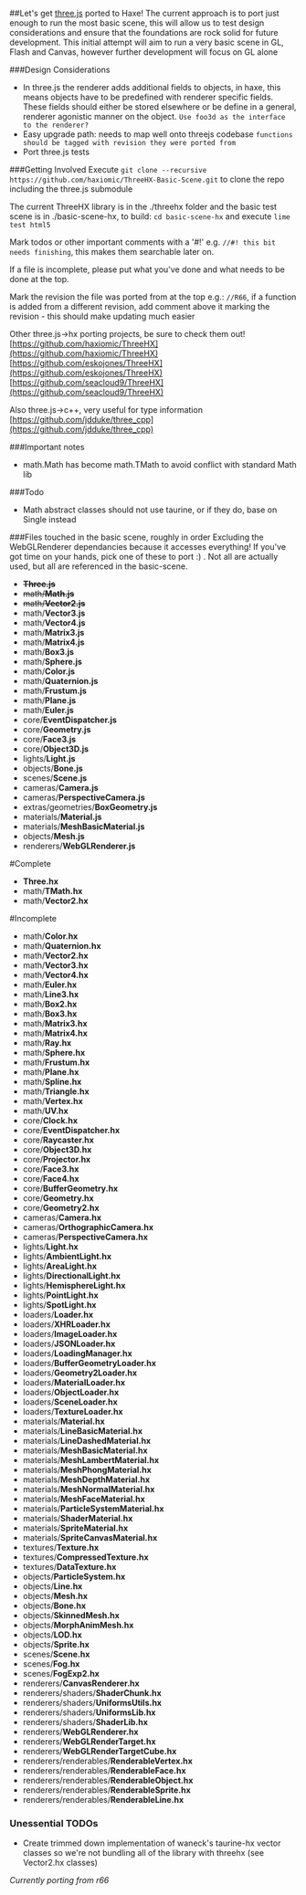 ##Let's get [three.js](https://github.com/mrdoob/three.js/) ported to Haxe!
The current approach is to port just enough to run the most basic scene, this will allow us to test design considerations and ensure that the foundations are rock solid for future development. This initial attempt will aim to run a very basic scene in GL, Flash and Canvas, however further development will focus on GL alone

###Design Considerations
- In three.js the renderer adds additional fields to objects, in haxe, this means objects have to be predefined with renderer specific fields. These fields should either be stored elsewhere or be define in a general, renderer agonistic manner on the object.
`Use foo3d as the interface to the renderer?`
- Easy upgrade path: needs to map well onto threejs codebase
`functions should be tagged with revision they were ported from`
- Port three.js tests

###Getting Involved
Execute `git clone --recursive https://github.com/haxiomic/ThreeHX-Basic-Scene.git` to clone the repo including the three.js submodule

The current ThreeHX library is in the ./threehx folder and the basic test scene is in ./basic-scene-hx, to build: `cd basic-scene-hx` and execute `lime test html5`

Mark todos or other important comments with a '#!' e.g. `//#! this bit needs finishing`, this makes them searchable later on.

If a file is incomplete, please put what you've done and what needs to be done at the top.

Mark the revision the file was ported from at the top e.g.: `//R66`, if a function is added from a different revision, add comment above it marking the revision - this should make updating much easier

Other three.js->hx porting projects, be sure to check them out!  
[https://github.com/haxiomic/ThreeHX](https://github.com/haxiomic/ThreeHX)  
[https://github.com/eskojones/ThreeHX](https://github.com/eskojones/ThreeHX)  
[https://github.com/seacloud9/ThreeHX](https://github.com/seacloud9/ThreeHX)

Also three.js->c++, very useful for type information  
[https://github.com/jdduke/three_cpp](https://github.com/jdduke/three_cpp)

###Important notes
- math.Math has become math.TMath to avoid conflict with standard Math lib

###Todo
- Math abstract classes should not use taurine, or if they do, base on Single instead

###Files touched in the basic scene, roughly in order
Excluding the WebGLRenderer dependancies because it accesses everything! If you've got time on your hands, pick one of these to port :) . Not all are actually used, but all are referenced in the basic-scene. 

- ~~**Three.js**~~
- ~~math/**Math.js**~~
- ~~math/**Vector2.js**~~
- math/**Vector3.js**
- math/**Vector4.js**
- math/**Matrix3.js**
- math/**Matrix4.js**
- math/**Box3.js**
- math/**Sphere.js**
- math/**Color.js**
- math/**Quaternion.js**
- math/**Frustum.js**
- math/**Plane.js**
- math/**Euler.js**
- core/**EventDispatcher.js**
- core/**Geometry.js**
- core/**Face3.js**
- core/**Object3D.js**
- lights/**Light.js**
- objects/**Bone.js**
- scenes/**Scene.js**
- cameras/**Camera.js**
- cameras/**PerspectiveCamera.js**
- extras/geometries/**BoxGeometry.js**
- materials/**Material.js**
- materials/**MeshBasicMaterial.js**
- objects/**Mesh.js**
- renderers/**WebGLRenderer.js** 


#Complete

- **Three.hx**
- math/**TMath.hx**
- math/**Vector2.hx**

#Incomplete 

- math/**Color.hx**
- math/**Quaternion.hx**
- math/**Vector2.hx**
- math/**Vector3.hx**
- math/**Vector4.hx**
- math/**Euler.hx**
- math/**Line3.hx**
- math/**Box2.hx**
- math/**Box3.hx**
- math/**Matrix3.hx**
- math/**Matrix4.hx**
- math/**Ray.hx**
- math/**Sphere.hx**
- math/**Frustum.hx**
- math/**Plane.hx**
- math/**Spline.hx**
- math/**Triangle.hx**
- math/**Vertex.hx**
- math/**UV.hx**
- core/**Clock.hx**
- core/**EventDispatcher.hx**
- core/**Raycaster.hx**
- core/**Object3D.hx**
- core/**Projector.hx**
- core/**Face3.hx**
- core/**Face4.hx**
- core/**BufferGeometry.hx**
- core/**Geometry.hx**
- core/**Geometry2.hx**
- cameras/**Camera.hx**
- cameras/**OrthographicCamera.hx**
- cameras/**PerspectiveCamera.hx**
- lights/**Light.hx**
- lights/**AmbientLight.hx**
- lights/**AreaLight.hx**
- lights/**DirectionalLight.hx**
- lights/**HemisphereLight.hx**
- lights/**PointLight.hx**
- lights/**SpotLight.hx**
- loaders/**Loader.hx**
- loaders/**XHRLoader.hx**
- loaders/**ImageLoader.hx**
- loaders/**JSONLoader.hx**
- loaders/**LoadingManager.hx**
- loaders/**BufferGeometryLoader.hx**
- loaders/**Geometry2Loader.hx**
- loaders/**MaterialLoader.hx**
- loaders/**ObjectLoader.hx**
- loaders/**SceneLoader.hx**
- loaders/**TextureLoader.hx**
- materials/**Material.hx**
- materials/**LineBasicMaterial.hx**
- materials/**LineDashedMaterial.hx**
- materials/**MeshBasicMaterial.hx**
- materials/**MeshLambertMaterial.hx**
- materials/**MeshPhongMaterial.hx**
- materials/**MeshDepthMaterial.hx**
- materials/**MeshNormalMaterial.hx**
- materials/**MeshFaceMaterial.hx**
- materials/**ParticleSystemMaterial.hx**
- materials/**ShaderMaterial.hx**
- materials/**SpriteMaterial.hx**
- materials/**SpriteCanvasMaterial.hx**
- textures/**Texture.hx**
- textures/**CompressedTexture.hx**
- textures/**DataTexture.hx**
- objects/**ParticleSystem.hx**
- objects/**Line.hx**
- objects/**Mesh.hx**
- objects/**Bone.hx**
- objects/**SkinnedMesh.hx**
- objects/**MorphAnimMesh.hx**
- objects/**LOD.hx**
- objects/**Sprite.hx**
- scenes/**Scene.hx**
- scenes/**Fog.hx**
- scenes/**FogExp2.hx**
- renderers/**CanvasRenderer.hx**
- renderers/shaders/**ShaderChunk.hx**
- renderers/shaders/**UniformsUtils.hx**
- renderers/shaders/**UniformsLib.hx**
- renderers/shaders/**ShaderLib.hx**
- renderers/**WebGLRenderer.hx**
- renderers/**WebGLRenderTarget.hx**
- renderers/**WebGLRenderTargetCube.hx**
- renderers/renderables/**RenderableVertex.hx**
- renderers/renderables/**RenderableFace.hx**
- renderers/renderables/**RenderableObject.hx**
- renderers/renderables/**RenderableSprite.hx**
- renderers/renderables/**RenderableLine.hx**

### Unessential TODOs
- Create trimmed down implementation of waneck's taurine-hx vector classes so we're not bundling all of the library with threehx (see Vector2.hx classes)

*Currently porting from r66*